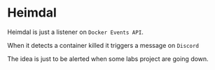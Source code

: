 # Heimdal

Heimdal is just a listener on `Docker Events API`.

When it detects a container killed it triggers a message on `Discord`

The idea is just to be alerted when some labs project are going down.
